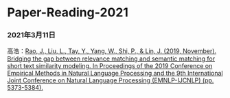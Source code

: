 # Paper-Reading-2021

### 2021年3月11日

高浩：[Rao, J., Liu, L., Tay, Y., Yang, W., Shi, P., & Lin, J. (2019, November). Bridging the gap between relevance matching and semantic matching for short text similarity modeling. In Proceedings of the 2019 Conference on Empirical Methods in Natural Language Processing and the 9th International Joint Conference on Natural Language Processing (EMNLP-IJCNLP) (pp. 5373-5384).](https://cs.uwaterloo.ca/~jimmylin/publications/Rao_etal_EMNLP2019.pdf)



